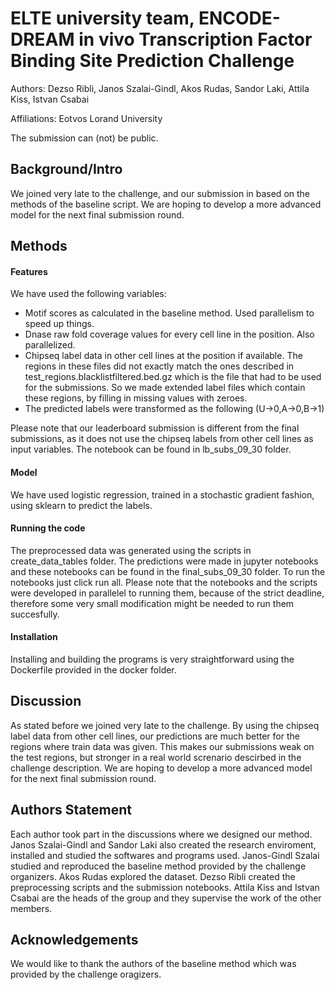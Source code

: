 # ELTE university team, ENCODE-DREAM in vivo Transcription Factor Binding Site Prediction Challenge

Authors: Dezso Ribli, Janos Szalai-Gindl, Akos Rudas, Sandor Laki, Attila Kiss, Istvan Csabai

Affiliations: Eotvos Lorand University

The submission can (not) be public.

## Background/Intro

We joined very late to the challenge, and our submission in based on the methods of the baseline script. We are hoping to develop a more advanced model for the next final submission round.


## Methods

#### Features

We have used the following variables:
- Motif scores as calculated in the baseline method. Used parallelism to speed up things.
- Dnase raw fold coverage values for every cell line in the position. Also parallelized.
- Chipseq label data in other cell lines at the position if available. The regions in these files did not exactly match the ones described in test_regions.blacklistfiltered.bed.gz which is the file that had to be used for the submissions. So we made extended label files which contain these regions, by filling in missing values with zeroes.
- The predicted labels were transformed as the following (U->0,A->0,B->1)

Please note that our leaderboard submission is different from the final submissions, as it does not use the chipseq labels from other cell lines as input variables. The notebook can be found in lb_subs_09_30 folder.

#### Model
We have used logistic regression, trained in a stochastic gradient fashion, using sklearn to predict the labels.

#### Running the code
The preprocessed data was generated using the scripts in create_data_tables folder.  The predictions were made in jupyter notebooks and these notebooks can be found in the final_subs_09_30 folder. To run the notebooks just click run all.  Please note that the notebooks and the scripts were developed in parallelel to running them, because of the strict deadline, therefore some very small modification might be needed to run them succesfully.

#### Installation
Installing and building the programs is very straightforward using the Dockerfile provided in the docker folder.



## Discussion 

As stated before we joined very late to the challenge. By using the chipseq label data from other cell lines, our predictions are much better for the regions where train data was given. This makes our submissions weak on the test regions, but stronger in a real world screnario descirbed in the challenge description. We are hoping to develop a more advanced model for the next final submission round. 

## Authors Statement

Each author took part in the discussions where we designed our method. Janos Szalai-Gindl and Sandor Laki  also created the research enviroment, installed and studied the softwares and programs used. Janos-Gindl Szalai studied and reproduced the baseline method provided by the challenge organizers. Akos Rudas explored the dataset. Dezso Ribli created the preprocessing scripts and the submission notebooks. Attila Kiss and Istvan Csabai are the heads of the group and they supervise the work of the other members.

## Acknowledgements

We would like to thank the authors of the baseline method which was provided by the challenge oragizers.

